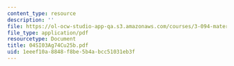 ```yaml
---
content_type: resource
description: ''
file: https://ol-ocw-studio-app-qa.s3.amazonaws.com/courses/3-094-materials-in-human-experience-spring-2004/1eeef10a8848f8be5b4abcc51031eb3f_04SI03Ag74Cu25b.pdf
file_type: application/pdf
resourcetype: Document
title: 04SI03Ag74Cu25b.pdf
uid: 1eeef10a-8848-f8be-5b4a-bcc51031eb3f
---
```


